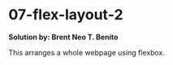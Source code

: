 # 07-flex-layout-2 #
**Solution by: Brent Neo T. Benito**

This arranges a whole webpage using flexbox.